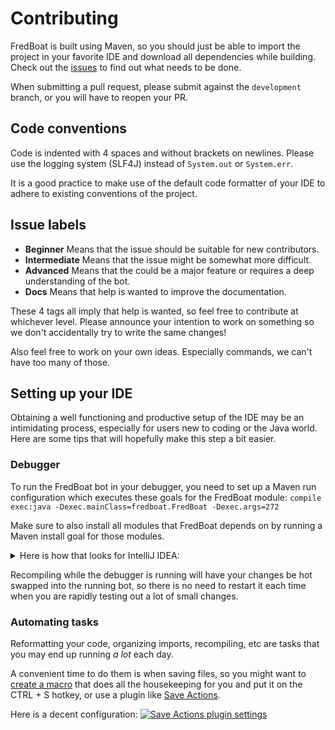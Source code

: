# Contributing
FredBoat is built using Maven, so you should just be able to import the project in your favorite IDE and download all dependencies while building. Check out the [issues](https://github.com/Frederikam/FredBoat/issues) to find out what needs to be done.

When submitting a pull request, please submit against the `development` branch, or you will have to reopen your PR. 

## Code conventions
Code is indented with 4 spaces and without brackets on newlines. Please use the logging system (SLF4J) instead of `System.out` or `System.err`.

It is a good practice to make use of the default code formatter of your IDE to adhere to existing conventions of the project.

## Issue labels
* **Beginner** Means that the issue should be suitable for new contributors.
* **Intermediate** Means that the issue might be somewhat more difficult.
* **Advanced** Means that the could be a major feature or requires a deep understanding of the bot.
* **Docs** Means that help is wanted to improve the documentation.

These 4 tags all imply that help is wanted, so feel free to contribute at whichever level. Please announce your intention to work on something so we don't accidentally try to write the same changes!

Also feel free to work on your own ideas. Especially commands, we can't have too many of those.

## Setting up your IDE

Obtaining a well functioning and productive setup of the IDE may be an intimidating process, especially for users new to coding or the Java world. Here are some tips that will hopefully make this step a bit easier.

### Debugger

To run the FredBoat bot in your debugger, you need to set up a Maven run configuration which executes these goals for the FredBoat module:
`compile exec:java -Dexec.mainClass=fredboat.FredBoat -Dexec.args=272`

Make sure to also install all modules that FredBoat depends on by running a Maven install goal for those modules.

<details>
<summary>Here is how that looks for IntelliJ IDEA:</summary>

[![Debug configuration](https://fred.moe/u73.png)](https://fred.moe/u73.png)

Pay special attention to the bottom if that screenshot, where a before launch Maven goal `install -pl Shared` is defined, which installs the Shared module into your local Maven repository on which the FredBoat bot depends:
[![Before launch Maven goal](https://fred.moe/1Fk.png)](https://fred.moe/1Fk.png)

Add `credentials.yaml` and `config.yaml` files to the module path `FredBoat/FredBoat`.

This also allows you to take advantage of Java hotswapping, which you can enable in IDEA like so:
[![Hot swapping settings](https://fred.moe/XhC.png)](https://fred.moe/XhC.png)

</details>


Recompiling while the debugger is running will have your changes be hot swapped into the running bot, so there is no need to restart it each time when you are rapidly testing out a lot of small changes.

### Automating tasks

Reformatting your code, organizing imports, recompiling, etc are tasks that you may end up running _a lot_ each day.

A convenient time to do them is when saving files, so you might want to [create a macro](https://www.jetbrains.com/help/idea/using-macros-in-the-editor.html) that does all the housekeeping for you and put it on the CTRL + S hotkey, or use a plugin like [Save Actions](https://plugins.jetbrains.com/plugin/7642-save-actions).

Here is a decent configuration:
[![Save Actions plugin settings](https://fred.moe/j7b.png)](https://fred.moe/j7b.png)
